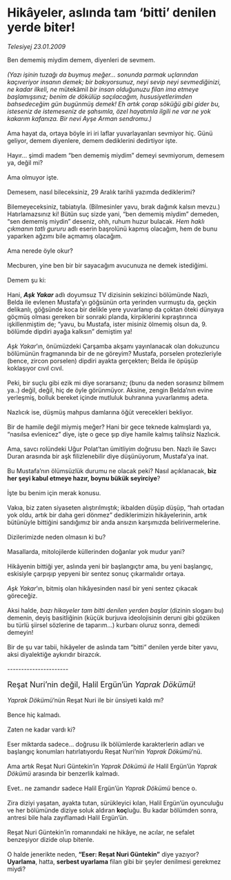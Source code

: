 # Hikâyeler, aslında tam ‘bitti’ denilen yerde biter!

*Telesiyej 23.01.2009*

<div class="taraf_structure_2col_1zq">
<div class="margen_n">



 <p>Ben dememiş miydim demem, diyenleri de sevmem. <i><br/><br/>(Yazı işinin tuzağı da buymuş meğer... sonunda parmak uçlarından kaçıveriyor insanın demek; bir bakıyorsunuz, neyi sevip neyi sevmediğinizi, ne kadar ilkeli, ne </i>mütekâmil<i> bir insan olduğunuzu filan ima etmeye başlamışsınız; benim de dökülüp saçılacağım, hususiyetlerimden bahsedeceğim gün bugünmüş demek! Eh artık çorap söküğü gibi gider bu, isteseniz de istemeseniz de şahsımla, özel hayatımla ilgili ne var ne yok kakarım kafanıza. Bir nevi Ayşe Arman sendromu.)</i> <br/><br/>Ama hayat da, ortaya böyle iri iri laflar yuvarlayanları sevmiyor hiç. Günü geliyor, demem diyenlere, demem dediklerini dedirtiyor işte. <br/><br/>Hayır... şimdi madem “ben dememiş miydim” demeyi sevmiyorum, demesem ya, değil mi? <br/><br/>Ama olmuyor işte. <br/><br/>Demesem, nasıl bileceksiniz, 29 Aralık tarihli yazımda dediklerimi? <br/><br/>Bilemeyeceksiniz, tabiatıyla. (Bilmesinler yavu, bırak dağınık kalsın mevzu.) Hatırlamazsınız ki! Bütün suç sizde yani, “ben dememiş miydim” demeden, “sen dememiş miydin” deseniz, ohh, ruhum huzur bulacak. <i>Hem haklı çıkmanın tatlı gururu</i> adlı eserin başrolünü kapmış olacağım, hem de bunu yaparken ağzımı bile açmamış olacağım. <br/><br/>Ama nerede öyle okur? <br/><br/>Mecburen, yine ben bir bir sayacağım avucunuza ne demek istediğimi. <br/><br/>Demem şu ki: <br/><br/>Hani, <b><i>Aşk Yakar</i></b> adlı doyumsuz TV dizisinin sekizinci bölümünde Nazlı, Belda ile evlenen Mustafa’yı göğsünün orta yerinden vurmuştu da, geçkin delikanlı, göğsünde koca bir delikle yere yuvarlanıp da çoktan öteki dünyaya göçmüş olması gereken bir sonraki planda, kirpiklerini kıpraştırınca işkillenmiştim de; “yavu, bu Mustafa, ister misiniz ölmemiş olsun da, 9. bölümde dipdiri ayağa kalksın” demiştim ya!<i> <br/><br/>Aşk Yakar</i>’ın, önümüzdeki Çarşamba akşamı yayınlanacak olan dokuzuncu bölümünün fragmanında bir de ne göreyim? Mustafa, porselen protezleriyle (bence, zircon porselen) dipdiri ayakta gerçekten; Belda ile öpüşüp koklaşıyor cıvıl cıvıl. <br/><br/>Peki, bir suçlu gibi ezik mi diye sorarsanız; (bunu da neden sorasınız bilmem ya..) değil, değil, hiç de öyle görünmüyor. Aksine, zengin Belda’nın evine yerleşmiş, bolluk bereket içinde mutluluk buhranına yuvarlanmış adeta. <br/><br/>Nazlıcık ise, düşmüş mahpus damlarına öğüt verecekleri bekliyor. <br/><br/>Bir de hamile değil miymiş meğer? Hani bir gece teknede kalmışlardı ya, “nasılsa evlenicez” diye, işte o gece şıp diye hamile kalmış talihsiz Nazlıcık. <br/><br/>Ama, savcı rolündeki Uğur Polat’tan ümitliyim doğrusu ben. Nazlı ile Savcı Duran arasında bir aşk filizlenebilir diye düşünüyorum, Mustafa’ya inat. <br/><br/>Bu Mustafa’nın ölümsüzlük durumu ne olacak peki? Nasıl açıklanacak, <b>biz her şeyi kabul etmeye hazır, boynu bükük seyirciye</b>? <br/><br/>İşte bu benim için merak konusu. <br/><br/>Vakıa, biz zaten siyaseten alıştırılmıştık; ikbalden düşüp düşüp, “hah ortadan yok oldu, artık bir daha geri dönmez” dediklerimizin hikâyelerinin, artık bütünüyle bittiğini sandığımız bir anda ansızın karşımızda belirivermelerine. <br/><br/>Dizilerimizde neden olmasın ki bu? <br/><br/>Masallarda, mitolojilerde küllerinden doğanlar yok mudur yani? <br/><br/>Hikâyenin bittiği yer, aslında yeni bir başlangıçtır ama, bu yeni başlangıç, eskisiyle çarpışıp yepyeni bir sentez sonuç çıkarmalıdır ortaya. <i><br/><br/>Aşk Yakar</i>’ın, bitmiş olan hikâyesinden nasıl bir yeni sentez çıkacak göreceğiz. <br/><br/>Aksi halde, <i>bazı hikayeler tam bitti denilen yerden başlar</i> (dizinin sloganı bu) demenin, deyiş basitliğinin (küçük burjuva ideolojisinin deruni gibi gözüken bu türlü şiirsel sözlerine de taparım...) kurbanı oluruz sonra, demedi demeyin! <br/><br/>Bir de şu var tabii, hikâyeler de aslında tam “bitti” denilen yerde biter yavu, aksi diyalektiğe aykırıdır birazcık. <br/><br/>---------------------- <br/><br/><font size="4">Reşat Nuri’nin değil, Halil Ergün’ün <i>Yaprak Dökümü</i>!</font><i><font size="4"> <br/></font><br/>Yaprak Dökümü</i>’nün Reşat Nuri ile bir ünsiyeti kaldı mı? <br/><br/>Bence hiç kalmadı. <br/><br/>Zaten ne kadar vardı ki? <br/><br/>Eser miktarda sadece... doğrusu ilk bölümlerde karakterlerin adları ve başlangıç konumları hatırlatıyordu Reşat Nuri’nin <i>Yaprak Dökümü</i>’nü. <br/><br/>Ama artık Reşat Nuri Güntekin’in<i> Yaprak Dökümü ile </i>Halil Ergün’ün<i> Yaprak Dökümü</i> arasında bir benzerlik kalmadı. <br/><br/>Evet.. ne zamandır sadece Halil Ergün’ün<i> Yaprak Dökümü</i> bence o. <br/><br/>Zira diziyi yaşatan, ayakta tutan, sürükleyici kılan, Halil Ergün’ün oyunculuğu ve her bölümünde diziye soluk aldıran <b>koç</b>luğu. Bu kadar bölümden sonra, antresi bile hala zayıflamadı Halil Ergün’ün. <br/><br/>Reşat Nuri Güntekin’in romanındaki ne hikâye, ne acılar, ne sefalet benzeşiyor dizide olup bitenle. <br/><br/>O halde jenerikte neden, <b>“Eser: Reşat Nuri Güntekin”</b> diye yazıyor? <b>Uyarlama</b>, hatta, <b>serbest uyarlama</b> filan gibi bir şeyler denilmesi gerekmez miydi?</p>

<br/>


<div id="taraf_not">
</div>

</div>


</div>
